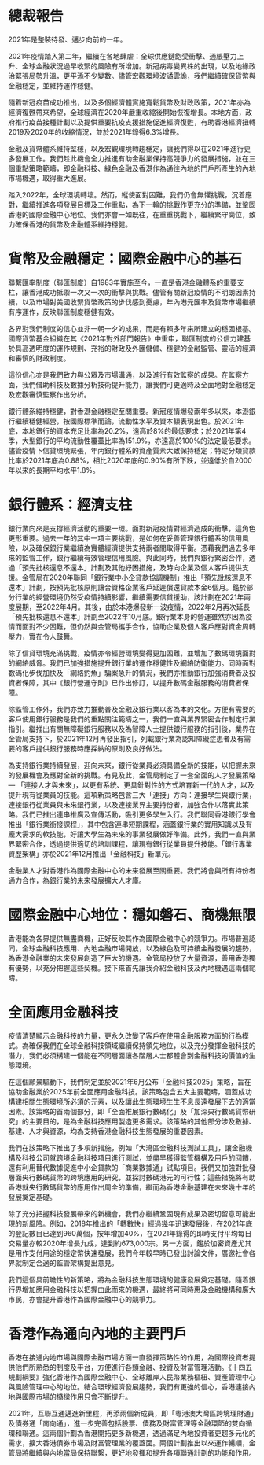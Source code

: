 # 總裁報告

2021年是整裝待發、邁步向前的一年。

2021年疫情踏入第二年，繼續在各地肆虐：全球供應鏈飽受衝擊、通脹壓力上升、全球金融狀況過早收緊的風險有所增加。新冠病毒變異株的出現，以及地緣政治緊張局勢升溫，更平添不少變數。儘管宏觀環境波譎雲詭，我們繼續確保貨幣與金融穩定，並維持運作穩健。

隨着新冠疫苗成功推出，以及多個經濟體實施寬鬆貨幣及財政政策，2021年亦為經濟復甦帶來希望，全球經濟在2020年嚴重收縮後開始恢復增長。本地方面，政府推行疫苗接種計劃以及提供重要抗疫支援措施促進經濟復甦，有助香港經濟扭轉2019及2020年的收縮情況，並於2021年錄得6.3%增長。

金融及貨幣體系維持堅穩，以及宏觀環境轉趨穩定，讓我們得以在2021年進行更多發展工作。我們趁此機會全力推進有助金融業保持高競爭力的發展措施，並在三個重點策略範疇，即金融科技、綠色金融及香港作為通往內地的門戶所產生的內地市場機遇，取得重大進展。

踏入2022年，全球環境轉壞。然而，縱使面對困難，我們仍會無懼挑戰，沉着應對，繼續推進各項發展目標及工作重點，為下一輪的挑戰作更充分的準備，並鞏固香港的國際金融中心地位。我們亦會一如既往，在重重挑戰下，繼續緊守崗位，致力確保香港的貨幣及金融體系維持穩健。

# 貨幣及金融穩定：國際金融中心的基石

聯繫匯率制度（聯匯制度）自1983年實施至今，一直是香港金融體系的重要支柱，讓香港成功抵禦一次又一次的衝擊與挑戰。儘管有關新冠疫情的不明朗因素持續，以及市場對美國收緊貨幣政策的步伐感到憂慮，年內港元匯率及貨幣市場繼續有序運作，反映聯匯制度穩健有效。

各界對我們制度的信心並非一朝一夕的成果，而是有賴多年來所建立的穩固根基。國際貨幣基金組織在其《2021年對外部門報告》中重申，聯匯制度的公信力建基於具高透明度的運作規則、充裕的財政及外匯儲備、穩健的金融監管、靈活的經濟和審慎的財政制度。

這份信心亦是我們致力與公眾及市場溝通，以及進行有效監察的成果。在監察方面，我們借助科技及數據分析技術提升能力，讓我們可更適時及全面地對金融穩定及宏觀審慎監察作出分析。

銀行體系維持穩健，對香港金融穩定至關重要。新冠疫情爆發兩年多以來，本港銀行繼續穩健經營，按國際標準而論，流動性水平及資本額表現出色。於2021年底，本地銀行的資本充足比率為20.2%，遠高於8%的最低要求；於2021年第4季，大型銀行的平均流動性覆蓋比率為151.9%，亦遠高於100%的法定最低要求。儘管疫情下信貸環境緊張，年內銀行體系的資產質素大致保持穩定；特定分類貸款比率於2021年底為0.88%，相比2020年底的0.90%有所下跌，並遠低於自2000年以來的長期平均水平1.8%。

# 銀行體系：經濟支柱

銀行業向來是支撐經濟活動的重要一環。面對新冠疫情對經濟造成的衝擊，這角色更形重要。過去一年的其中一項主要挑戰，是如何在妥善管理銀行體系的信用風險，以及確保銀行業繼續為實體經濟提供支持兩者間取得平衡。憑藉我們過去多年來的監管工作，銀行繼續有效管理信用風險。與此同時，我們與銀行緊密合作，透過「預先批核還息不還本」計劃及其他紓困措施，及時向企業及個人客戶提供支援。金管局在2020年聯同「銀行業中小企貸款協調機制」推出「預先批核還息不還本」計劃，按預先批核原則讓合資格企業客戶延遲償還貸款本金6個月。鑑於部分行業的經營環境仍然受疫情持續影響，繼續需要信貸援助，該計劃在2021年兩度展期，至2022年4月。其後，由於本港爆發新一波疫情，2022年2月再次延長「預先批核還息不還本」計劃至2022年10月底。銀行業本身的營運雖然亦因為疫情而面對不少困難，但仍然與金管局攜手合作，協助企業及個人客戶應對資金周轉壓力，實在令人鼓舞。

除了信貸環境充滿挑戰，疫情亦令經營環境變得更加困難，並增加了數碼環境面對的網絡威脅。我們已加強措施提升銀行業的運作穩健性及網絡防衛能力。同時面對數碼化步伐加快及「網絡釣魚」騙案急升的情況，我們亦推動銀行加強消費者及投資者保障，其中《銀行營運守則》已作出修訂，以提升數碼金融服務的消費者保障。

除監管工作外，我們亦致力推動普及金融及銀行業以客為本的文化。方便有需要的客戶使用銀行服務是我們的重點關注範疇之一，我們一直與業界緊密合作制定行業指引。繼推出有關無障礙銀行服務以及為智障人士提供銀行服務的指引後，業界在金管局支持下，於2021年12月再發出指引，列載銀行業為認知障礙症患者及有需要的客戶提供銀行服務時應採納的原則及良好做法。

為支持銀行業持續發展，迎向未來，銀行從業員必須具備全新的技能，以把握未來的發展機會及應對全新的挑戰。有見及此，金管局制定了一套全面的人才發展策略 — 「連接人才與未來」，以更有系統、更具針對性的方式培育新一代的人才，以及提升現有從業員的技能。這項新策略包含三大「連接」方向：連接學生與銀行業，連接銀行從業員與未來銀行業，以及連接業界主要持份者，加強合作以落實此策略。我們已推出連串推廣及宣傳活動，吸引更多學生入行。我們聯同香港銀行學會推出「銀行業銜接課程」，其中包含連串短期課程，涵蓋銀行業的實用知識以及有龐大需求的軟技能，好讓大學生為未來的事業發展做好準備。此外，我們一直與業界緊密合作，透過提供適切的培訓課程，讓現有銀行從業員提升技能。「銀行專業資歷架構」亦於2021年12月推出「金融科技」新單元。

金融業人才對香港作為國際金融中心的未來發展至關重要。我們將會與所有持份者通力合作，為銀行業的未來發展擴大人才庫。

# 國際金融中心地位：穩如磐石、商機無限

香港能為各界提供無盡商機，正好反映其作為國際金融中心的競爭力。市場普遍認同，全球金融科技應用、內地金融市場開放，以及綠色及可持續金融發展的趨勢，為香港金融業的未來發展創造了巨大的機遇。金管局投放了大量資源，善用香港獨有優勢，以充分把握這些契機。接下來首先讓我介紹金融科技及內地機遇這兩個範疇。

# 全面應用金融科技

疫情清楚顯示金融科技的力量，更永久改變了客戶在使用金融服務方面的行為模式。為確保我們在全球金融科技領域繼續保持領先地位，以及充分發揮金融科技的潛力，我們必須構建一個能在不同層面讓各階層人士都體會到金融科技的價值的生態環境。

在這個願景驅動下，我們制定並於2021年6月公布「金融科技2025」策略，旨在協助金融業於2025年前全面應用金融科技。該策略包含五大主要範疇，涵蓋成功構建相關生態環境所必須的元素，以及讓此生態環境生生不息長遠發展下去的適當因素。該策略的首兩個部分，即「全面推展銀行數碼化」及「加深央行數碼貨幣研究」的主要目的，是為金融科技應用製造更多需求。該策略的其他部分涉及數據、基建、人才與資源，均為支持香港金融科技生態發展的重要因素。

我們在該策略下推出了多項新措施，例如「大灣區金融科技測試工具」，讓金融機構及科技公司就跨境金融科技項目進行測試，並盡早獲得監管機構及用戶的回饋，還有利用替代數據促進中小企貸款的「商業數據通」試點項目。我們又加強對批發層面央行數碼貨幣的跨境應用的研究，並探討數碼港元的可行性；這些措施將有助香港就央行數碼貨幣的應用作出周全的準備，繼而為香港金融基建在未來幾十年的發展奠定基礎。

除了充分把握科技發展帶來的新機會，我們亦繼續鞏固現有成果及密切留意可能出現的新風險。例如，2018年推出的「轉數快」經過幾年迅速發展後，在2021年底的登記數目已達到960萬個，按年增加40%，在2021年錄得的即時支付平均每日交易量亦較2020年增長九成，達到約673,000宗。另一方面，鑑於加密資產尤其是用作支付用途的穩定幣快速發展，我們今年較早時已發出討論文件，廣邀社會各界就制定合適的監管架構提出意見。

我們這個具前瞻性的新策略，將為金融科技生態環境的健康發展奠定基礎。隨着銀行界增加應用金融科技以把握由此而來的機遇，最終將可同時惠及金融機構和廣大市民，亦會提升香港作為國際金融中心的競爭力。

# 香港作為通向內地的主要門戶

香港在接通內地市場與國際金融市場方面一直發揮策略性的作用，為國際投資者提供他們所熟悉的制度及平台，方便進行各類金融、投資及財富管理活動。《十四五規劃綱要》強化香港作為國際金融中心、全球離岸人民幣業務樞紐、資產管理中心與風險管理中心的地位。結合環球經濟發展趨勢，我們有更強的信心，香港連接內地與國際市場的橋樑作用只會不斷提升。

2021年，互聯互通邁進新里程，再添兩個新成員，即「粵港澳大灣區跨境理財通」及債券通「南向通」，進一步完善包括股票、債務及財富管理等金融環節的雙向循環和聯通。這兩個計劃為香港開拓更多新機遇，透過滿足內地投資者更趨多元化的需求，擴大香港債券市場及財富管理業的覆蓋面。兩個計劃推出以來運作暢順，金管局將繼續與內地當局保持聯繫，更好地發揮和提升各項聯通計劃的功能和作用。
